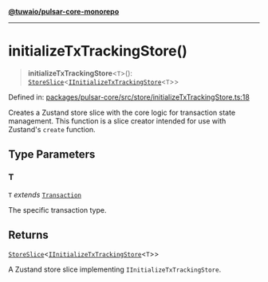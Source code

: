 [**@tuwaio/pulsar-core-monorepo**](../../../README.md)

***

# initializeTxTrackingStore()

> **initializeTxTrackingStore**\<`T`\>(): [`StoreSlice`](../type-aliases/StoreSlice.md)\<[`IInitializeTxTrackingStore`](../interfaces/IInitializeTxTrackingStore.md)\<`T`\>\>

Defined in: [packages/pulsar-core/src/store/initializeTxTrackingStore.ts:18](https://github.com/TuwaIO/pulsar-core/blob/60bbca9feab340b4bac58012b93caa368d33efe5/packages/pulsar-core/src/store/initializeTxTrackingStore.ts#L18)

Creates a Zustand store slice with the core logic for transaction state management.
This function is a slice creator intended for use with Zustand's `create` function.

## Type Parameters

### T

`T` *extends* [`Transaction`](../type-aliases/Transaction.md)

The specific transaction type.

## Returns

[`StoreSlice`](../type-aliases/StoreSlice.md)\<[`IInitializeTxTrackingStore`](../interfaces/IInitializeTxTrackingStore.md)\<`T`\>\>

A Zustand store slice implementing `IInitializeTxTrackingStore`.
